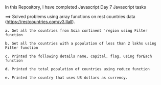 In this Repository, I have completed Javascript Day 7 Javascript tasks

==> Solved problems using array functions on rest countries data (https://restcountries.com/v3.Ilall).

    a. Get all the countries from Asia continent 'region using Filter function

    b. Get all the countries with a population of less than 2 lakhs using Filter function

    c. Printed the following details name, capital, flag, using forEach function

    d. Printed the total population of countries using reduce function

    e. Printed the country that uses US dollars as currency.



